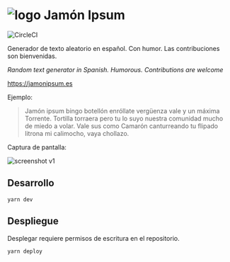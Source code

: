 # ![logo](https://cloud.githubusercontent.com/assets/1557348/21552909/1ffda86a-ce05-11e6-9dea-81ea062e7009.png "Logo") Jamón Ipsum

![CircleCI](https://circleci.com/gh/guillermodlpa/jamonipsum.svg?style=shield)

Generador de texto aleatorio en español. Con humor. Las contribuciones son bienvenidas.

*Random text generator in Spanish. Humorous. Contributions are welcome*

https://jamonipsum.es

Ejemplo:

> Jamón ipsum bingo botellón enróllate vergüenza vale y un máxima Torrente. Tortilla torraera pero tu lo suyo nuestra comunidad mucho de miedo a volar. Vale sus como Camarón canturreando tu flipado litrona mi calimocho, vaya chollazo.

Captura de pantalla:

![screenshot v1](https://cloud.githubusercontent.com/assets/1557348/21552977/9c52b77a-ce05-11e6-902b-76743c5ad715.png "Screenshot jamonipsum.es")

## Desarrollo

```
yarn dev
```

## Despliegue

Desplegar requiere permisos de escritura en el repositorio.

```
yarn deploy
```
